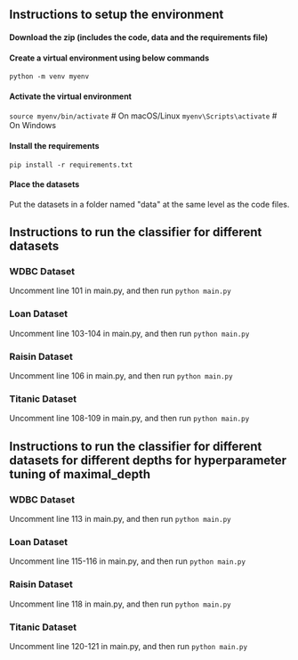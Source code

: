 ## Instructions to setup the environment

#### Download the zip (includes the code, data and the requirements file)

#### Create a virtual environment using below commands

```python -m venv myenv```

#### Activate the virtual environment 
```source myenv/bin/activate```  # On macOS/Linux
```myenv\Scripts\activate```  # On Windows

#### Install the requirements

```pip install -r requirements.txt```

#### Place the datasets

Put the datasets in a folder named "data" at the same level as the code files.

## Instructions to run the classifier for different datasets

### WDBC Dataset

Uncomment line 101 in main.py, and then run ```python main.py```

### Loan Dataset

Uncomment line 103-104 in main.py, and then run ```python main.py```

### Raisin Dataset

Uncomment line 106 in main.py, and then run ```python main.py```

### Titanic Dataset

Uncomment line 108-109 in main.py, and then run ```python main.py```

## Instructions to run the classifier for different datasets for different depths for hyperparameter tuning of maximal_depth

### WDBC Dataset

Uncomment line 113 in main.py, and then run ```python main.py```

### Loan Dataset

Uncomment line 115-116 in main.py, and then run ```python main.py```

### Raisin Dataset

Uncomment line 118 in main.py, and then run ```python main.py```

### Titanic Dataset

Uncomment line 120-121 in main.py, and then run ```python main.py```